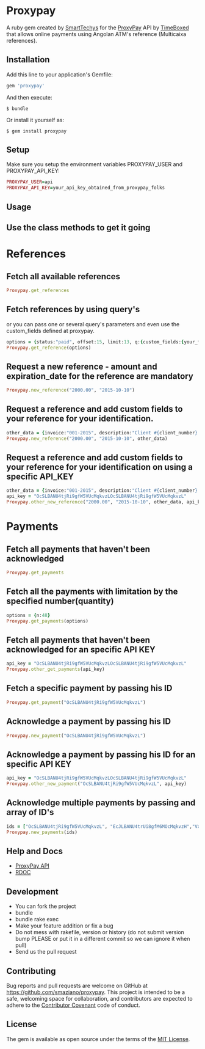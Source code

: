 # Proxypay

A ruby gem created by [SmartTechys](http://www.smarttechys.co.ao) for the [ProxyPay](http://www.proxypay.co.ao) API by [TimeBoxed](http://www.timeboxed.co.ao) that allows online payments using Angolan ATM's reference (Multicaixa references).

## Installation

Add this line to your application's Gemfile:

```ruby
gem 'proxypay'
```

And then execute:

    $ bundle

Or install it yourself as:

    $ gem install proxypay

## Setup
Make sure you setup the environment variables PROXYPAY_USER and PROXYPAY_API_KEY:

```ruby
PROXYPAY_USER=api
PROXYPAY_API_KEY=your_api_key_obtained_from_proxypay_folks
```

## Usage

## Use the class methods to get it going

# References
## Fetch all available references
```ruby
Proxypay.get_references
```
## Fetch references by using query's
or you can pass one or several query's parameters and even use the custom_fields defined at proxypay.
```ruby
options = {status:"paid", offset:15, limit:13, q:{custom_fields:{your_fild:"some_data", some_other_filed:{that_takes:"an_hash"}}}}
Proxypay.get_reference(options)
```

## Request a new reference - amount and expiration_date for the reference are mandatory
```ruby
Proxypay.new_reference("2000.00", "2015-10-10")
```

## Request a reference and add custom fields to your reference for your identification.
```ruby
other_data = {invoice:"001-2015", description:"Client #{client_number} - monthly payment"}
Proxypay.new_reference("2000.00", "2015-10-10", other_data)
```

## Request a reference and add custom fields to your reference for your identification on using a specific API_KEY
```ruby
other_data = {invoice:"001-2015", description:"Client #{client_number} - monthly payment"}
api_key = "OcSLBANU4tjRi9gfW5VUcMqkvzLOcSLBANU4tjRi9gfW5VUcMqkvzL"
Proxypay.other_new_reference("2000.00", "2015-10-10", other_data, api_key)
```

# Payments
## Fetch all payments that haven't been acknowledged
```ruby
Proxypay.get_payments
```
## Fetch all the payments with limitation by the specified number(quantity)
```ruby
options = {n:48}
Proxypay.get_payments(options)
```

## Fetch all payments that haven't been acknowledged for an specific API KEY
```ruby
api_key = "OcSLBANU4tjRi9gfW5VUcMqkvzLOcSLBANU4tjRi9gfW5VUcMqkvzL"
Proxypay.other_get_payments(api_key)
```

## Fetch a specific payment by passing his ID
```ruby
Proxypay.get_payment("OcSLBANU4tjRi9gfW5VUcMqkvzL")
```

## Acknowledge a payment by passing his ID
```ruby
Proxypay.new_payment("OcSLBANU4tjRi9gfW5VUcMqkvzL")
```

## Acknowledge a payment by passing his ID for an specific API KEY
```ruby
api_key = "OcSLBANU4tjRi9gfW5VUcMqkvzLOcSLBANU4tjRi9gfW5VUcMqkvzL"
Proxypay.other_new_payment("OcSLBANU4tjRi9gfW5VUcMqkvzL", api_key)
```

## Acknowledge multiple payments by passing and array of ID's
```ruby
ids = ["OcSLBANU4tjRi9gfW5VUcMqkvzL", "EcJLBANU4trUi8gfM6MOcMqkvzH","VxELBANU4tjRi9gfW5VUcMqkvzZ"]
Proxypay.new_payments(ids)
```

## Help and Docs
- [ProxyPay API](https://developer.proxypay.co.ao)
- [RDOC](http://www.rubydoc.info/gems/proxypay/0.2.0)

## Development
- You can fork the project
- bundle
- bundle rake exec
- Make your feature addition or fix a bug
- Do not mess with rakefile, version or history (do not submit version bump PLEASE or put it in a different commit so we can ignore it when pull)
- Send us the pull request

## Contributing

Bug reports and pull requests are welcome on GitHub at https://github.com/smaziano/proxypay. This project is intended to be a safe, welcoming space for collaboration, and contributors are expected to adhere to the [Contributor Covenant](contributor-covenant.org) code of conduct.


## License

The gem is available as open source under the terms of the [MIT License](http://opensource.org/licenses/MIT).

